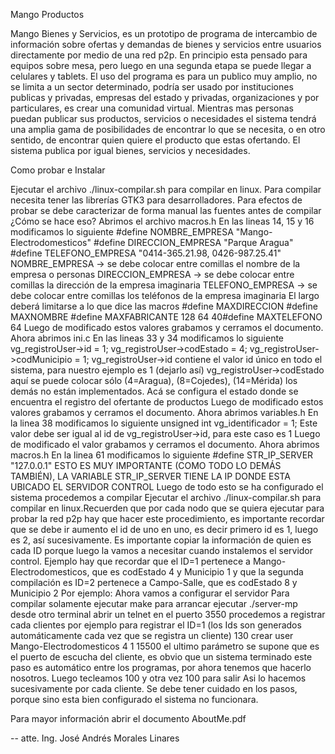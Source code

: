Mango Productos

Mango Bienes y Servicios, es un prototipo de programa de intercambio de información sobre ofertas y
demandas de bienes y servicios entre usuarios directamente por medio de una red p2p.
En principio esta pensado para equipos sobre mesa, pero luego en una segunda etapa se puede llegar a
celulares y tablets.
El uso del programa es para un publico muy amplio, no se limita a un sector determinado, podría ser
usado por instituciones publicas y privadas, empresas del estado y privadas, organizaciones y por
particulares, es crear una comunidad virtual.
Mientras mas personas puedan publicar sus productos, servicios o necesidades el sistema tendrá una
amplia gama de posibilidades de encontrar lo que se necesita, o en otro sentido, de encontrar quien
quiere el producto que estas ofertando.
El sistema publica por igual bienes, servicios y necesidades.

Como probar e Instalar

Ejecutar el archivo ./linux-compilar.sh para compilar en linux.
Para compilar necesita tener las librerías GTK3 para desarrolladores.
Para efectos de probar se debe caracterizar de forma manual las fuentes antes de compilar
¿Cómo se hace eso?
Abrimos el archivo macros.h
En las lineas 14, 15 y 16 modificamos lo siguiente
#define NOMBRE_EMPRESA "Mango-Electrodomesticos"
#define DIRECCION_EMPRESA "Parque Aragua"
#define TELEFONO_EMPRESA "0414-365.21.98, 0426-987.25.41"
NOMBRE_EMPRESA → se debe colocar entre comillas el nombre de la empresa o personas
DIRECCION_EMPRESA → se debe colocar entre comillas la dirección de la empresa imaginaria
TELEFONO_EMPRESA → se debe colocar entre comillas los teléfonos de la empresa imaginaria
El largo deberá limitarse a lo que dice las macros
#define MAXDIRECCION
#define MAXNOMBRE
#define MAXFABRICANTE
128
64
40#define MAXTELEFONO
64
Luego de modificado estos valores grabamos y cerramos el documento.
Ahora abrimos ini.c
En las lineas 33 y 34 modificamos lo siguiente
vg_registroUser->id = 1;
vg_registroUser->codEstado = 4;
vg_registroUser->codMunicipio = 1;
vg_registroUser->id contiene el valor id único en todo el sistema, para nuestro ejemplo es 1 (dejarlo
así)
vg_registroUser->codEstado aquí se puede colocar sólo (4=Aragua), (8=Cojedes), (14=Mérida) los
demás no están implementados.
Acá se configura el estado donde se encuentra el registro del ofertante de productos
Luego de modificado estos valores grabamos y cerramos el documento.
Ahora abrimos variables.h
En la linea 38 modificamos lo siguiente
unsigned int vg_identificador
= 1;
Este valor debe ser igual al id de vg_registroUser→id, para este caso es 1
Luego de modificado el valor grabamos y cerramos el documento.
Ahora abrimos macros.h
En la linea 61 modificamos lo siguiente
#define STR_IP_SERVER "127.0.0.1"
ESTO ES MUY IMPORTANTE (COMO TODO LO DEMÁS TAMBIÉN), LA VARIABLE
STR_IP_SERVER TIENE LA IP DONDE ESTA UBICADO EL SERVIDOR CONTROL
Luego de todo esto se ha configurado el sistema procedemos a compilar
Ejecutar el archivo ./linux-compilar.sh para compilar en linux.Recuerden que por cada nodo que se quiera ejecutar para probar la red p2p hay que hacer este
procedimiento, es importante recordar que se debe ir aumento el id de uno en uno, es decir
primero id es 1, luego es 2, así sucesivamente.
Es importante copiar la información de quien es cada ID porque luego la vamos a necesitar
cuando instalemos el servidor control.
Ejemplo hay que recordar que el ID=1 pertenece a Mango-Electrodomesticos, que es codEstado 4
y Municipio 1
y que la segunda compilación es ID=2 pertenece a Campo-Salle, que es codEstado 8 y Municipio
2
Por ejemplo:
Ahora vamos a configurar el servidor
Para compilar solamente ejecutar make
para arrancar ejecutar ./server-mp
desde otro terminal abrir un telnet en el puerto 3550
procedemos a registrar cada clientes
por ejemplo para registrar el ID=1 (los Ids son generados automáticamente cada
vez que se registra un cliente)
130 crear user Mango-Electrodomesticos 4 1 15500
el ultimo parámetro se supone que es el puerto de escucha del cliente, es obvio que un sistema
terminado este paso es automático entre los programas, por ahora tenemos que hacerlo nosotros.
Luego tecleamos 100 y otra vez 100 para salir
Asi lo hacemos sucesivamente por cada cliente.
Se debe tener cuidado en los pasos, porque sino esta bien configurado el sistema no
funcionara.

Para mayor información abrir el documento AboutMe.pdf



-- 
atte.
Ing. José Andrés Morales Linares
